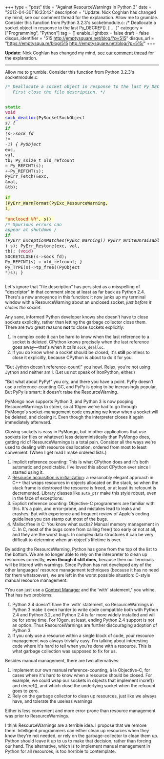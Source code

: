 +++
type = "post"
title = "Against ResourceWarnings in Python 3"
date = "2012-04-30T16:23:42"
description = "Update: Nick Coghlan has changed my mind, see our comment thread for the explanation. Allow me to grumble. Consider this function from Python 3.2.3's socketmodule.c: /* Deallocate a socket object in response to the last Py_DECREF(). [ ... ]"
category = ["Programming", "Python"]
tag = []
enable_lightbox = false
draft = false
disqus_identifier = "515 http://emptysquare.net/blog/?p=515"
disqus_url = "https://emptysqua.re/blog/515 http://emptysquare.net/blog/?p=515/"
+++

<p><strong>Update</strong>: Nick Coghlan has changed my mind, <a href="/blog/against-resourcewarnings-in-python-3/#comment-514722438">see our comment
thread</a>
for the explanation.</p>
<hr />
<p>Allow me to grumble. Consider this function from Python 3.2.3's
socketmodule.c:</p>
<div class="codehilite" style="background: #f8f8f8"><pre style="line-height: 125%"><span style="color: #408080; font-style: italic">/* Deallocate a socket object in response to the last Py_DECREF().                                                                                                                                                                   </span>
<span style="color: #408080; font-style: italic">   First close the file description. */</span>

<span style="color: #008000; font-weight: bold">static</span> <span style="color: #B00040">void</span>
<span style="color: #0000FF">sock_dealloc</span>(PySocketSockObject <span style="color: #666666">*</span>s)
{
    <span style="color: #008000; font-weight: bold">if</span> (s<span style="color: #666666">-&gt;</span>sock_fd <span style="color: #666666">!=</span> <span style="color: #666666">-1</span>) {
        PyObject <span style="color: #666666">*</span>exc, <span style="color: #666666">*</span>val, <span style="color: #666666">*</span>tb;
        Py_ssize_t old_refcount <span style="color: #666666">=</span> Py_REFCNT(s);
        <span style="color: #666666">++</span>Py_REFCNT(s);
        PyErr_Fetch(<span style="color: #666666">&amp;</span>exc, <span style="color: #666666">&amp;</span>val, <span style="color: #666666">&amp;</span>tb);
<span style="background-color: #ffffcc">        <span style="color: #008000; font-weight: bold">if</span> (PyErr_WarnFormat(PyExc_ResourceWarning, <span style="color: #666666">1</span>,
</span><span style="background-color: #ffffcc">                             <span style="color: #BA2121">&quot;unclosed %R&quot;</span>, s))
</span>            <span style="color: #408080; font-style: italic">/* Spurious errors can appear at shutdown */</span>
            <span style="color: #008000; font-weight: bold">if</span> (PyErr_ExceptionMatches(PyExc_Warning))
                PyErr_WriteUnraisable((PyObject <span style="color: #666666">*</span>) s);
        PyErr_Restore(exc, val, tb);
        (<span style="color: #B00040">void</span>) SOCKETCLOSE(s<span style="color: #666666">-&gt;</span>sock_fd);
        Py_REFCNT(s) <span style="color: #666666">=</span> old_refcount;
    }
    Py_TYPE(s)<span style="color: #666666">-&gt;</span>tp_free((PyObject <span style="color: #666666">*</span>)s);
}
</pre></div>


<p>Let's ignore that "file description" has persisted as a misspelling of
"descriptor" in that comment since at least as far back as Python 2.4.
There's a new annoyance in this function: it now junks up my terminal
window with a ResourceWarning about an unclosed socket, <em>just before it
closes the socket</em>.</p>
<p>Any sane, informed Python developer knows she doesn't have to close
sockets explicitly, rather than letting the garbage collector close
them. There are two great reasons <strong>not</strong> to close sockets explicitly:</p>
<ol>
<li>In complex code it can be hard to know when the last reference to a
    socket is deleted. CPython knows precisely when the last reference
    goes away—that's when it calls <code>sock_dealloc</code>.</li>
<li>If you do know when a socket should be closed, it's <strong>still</strong>
    pointless to close it explicitly, because CPython is about to do it
    for you.</li>
</ol>
<p>"But Jython doesn't reference-count!" you howl. Relax, you're not using
Jython and neither am I. (Let us not speak of IronPython, either.)</p>
<p>"But what about PyPy!" you cry, and there you have a point. PyPy doesn't
use a reference-counting GC, and PyPy is going to be increasingly
popular. But PyPy is smart: it doesn't raise the ResourceWarning.</p>
<p>PyMongo now supports Python 3, and Python 3 is now pooping
ResourceWarnings to stderr, so at 10gen we've had to go through
PyMongo's socket-management code ensuring we know when a socket will be
deleted, and closing it. Even though the interpreter closes it again
immediately afterward.</p>
<p>Closing sockets is easy in PyMongo, but in other applications that use
sockets (or files or whatever) less deterministically than PyMongo does,
getting rid of ResourceWarnings is a total pain. Consider all the ways
we're used to dealing with resource deallocation, ordered from most to
least convenient. (When I get mad I make ordered lists.)</p>
<ol>
<li>Implicit reference counting: This is what CPython does and it's both
    automatic and predictable. I've loved this about CPython ever since
    I started using it.</li>
<li><a href="http://en.wikipedia.org/wiki/Resource_Acquisition_Is_Initialization">Resource acquisition is
    initialization</a>:
    a reasonably elegant approach in C++ that wraps resources in objects
    allocated on the stack, so when the stack frame is destroyed the
    resource is freed, or at least its refcount is decremented. Library
    classes like <code>auto_ptr</code> make this style robust, even in the face of
    exceptions.</li>
<li>Explicit reference counting: Objective-C programmers are familiar
    with this. It's a pain, and error-prone, and mistakes lead to leaks
    and crashes. But with experience and frequent review of Apple's
    coding guidelines you can stamp out most of the bugs.</li>
<li>Malloc/free in C: You know what sucks? Manual memory management in
    C. In C, most of the bugs come from calling free() too early or not
    at all, and they are the worst bugs. In complex data structures it
    can be very difficult to determine when an object's lifetime is
    over.</li>
</ol>
<p>By adding the ResourceWarning, Python has gone from the top of the list
to the bottom. We are no longer able to rely on the interpreter to clean
up resources correctly, <strong>even though it still does,</strong> because then our
terminals will be littered with warnings. Since Python has not developed
any of the other languages' resource management techniques (because it
has no need for them whatsoever), we are left in the worst possible
situation: C-style manual resource management.</p>
<p>"You can just use a <a href="http://docs.python.org/reference/datamodel.html#context-managers">Context
Manager</a>
and the 'with' statement," you whine. That has two problems:</p>
<ol>
<li>Python 2.4 doesn't have the 'with' statement, so ResourceWarnings in
    Python 3 make it even harder to write code compatible both with
    Python 2.4 and Python 3.2, and Python 2.4 is far more widely
    installed and will be for some time. For 10gen, at least, ending
    Python 2.4 support is not an option. Thus ResourceWarnings are
    further discouraging adoption of Python 3.</li>
<li>If you only use a resource within a single block of code, your
    resource management was always trivially easy. I'm talking about
    interesting code where it's hard to tell when you're done with a
    resource. This is what garbage collection was supposed to fix for
    us.</li>
</ol>
<p>Besides manual management, there are two alternatives:</p>
<ol>
<li>Implement our own manual reference-counting, à la Objective-C, for
    cases where it's hard to know when a resource should be closed. For
    example, we could wrap our sockets in objects that implement
    incref() and decref(), and which close the underlying socket when
    the refcount goes to zero.</li>
<li>Rely on the garbage collector to clean up resources, just like we
    always have, and tolerate the useless warnings.</li>
</ol>
<p>Either is less convenient and more error-prone than resource management
was prior to ResourceWarnings.</p>
<p>I think ResourceWarnings are a terrible idea. I propose that we remove
them. Intelligent programmers can either clean up resources when they
know they're not needed, or rely on the garbage-collector to clean them
up. Python should leave it up to us to make that decision, rather than
forcing our hand. The alternative, which is to implement manual
management in Python for all resources, is too horrible to contemplate.</p>
